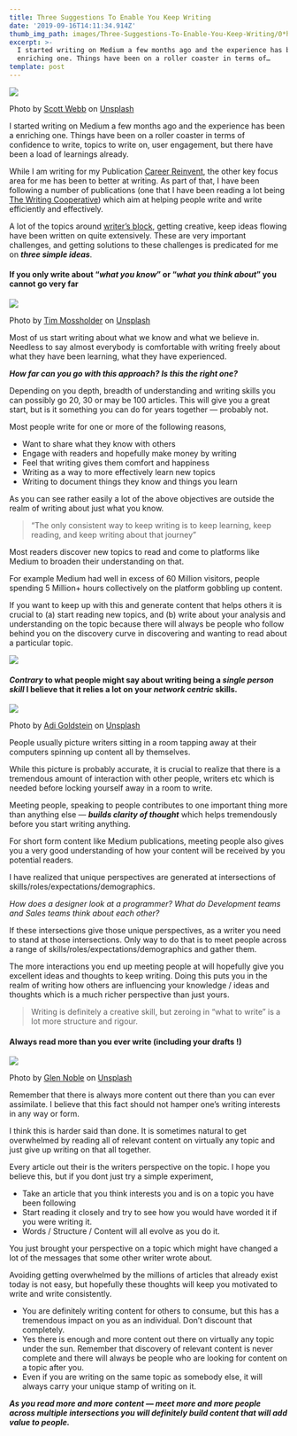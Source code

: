 ```yaml
---
title: Three Suggestions To Enable You Keep Writing
date: '2019-09-16T14:11:34.914Z'
thumb_img_path: images/Three-Suggestions-To-Enable-You-Keep-Writing/0*hsc0k2EzbrRw3pnJ.jpg
excerpt: >-
  I started writing on Medium a few months ago and the experience has been a
  enriching one. Things have been on a roller coaster in terms of…
template: post
---
```

![](/images/Three-Suggestions-To-Enable-You-Keep-Writing/0*hsc0k2EzbrRw3pnJ.jpg)

<figcaption>Photo by <a href="https://unsplash.com/@scottwebb?utm_source=medium&amp;utm_medium=referral" data-href="https://unsplash.com/@scottwebb?utm_source=medium&amp;utm_medium=referral" class="markup--anchor markup--figure-anchor" rel="photo-creator noopener" target="_blank">Scott Webb</a> on&nbsp;<a href="https://unsplash.com?utm_source=medium&amp;utm_medium=referral" data-href="https://unsplash.com?utm_source=medium&amp;utm_medium=referral" class="markup--anchor markup--figure-anchor" rel="photo-source noopener" target="_blank">Unsplash</a></figcaption>

I started writing on Medium a few months ago and the experience has been a enriching one. Things have been on a roller coaster in terms of confidence to write, topics to write on, user engagement, but there have been a load of learnings already.

While I am writing for my Publication [Career Reinvent](https://medium.com/career-reinvent), the other key focus area for me has been to better at writing. As part of that, I have been following a number of publications (one that I have been reading a lot being [The Writing Cooperative](https://writingcooperative.com/)) which aim at helping people write and write efficiently and effectively.

A lot of the topics around [writer’s block](https://writingcooperative.com/search?q=writers%20block), getting creative, keep ideas flowing have been written on quite extensively. These are very important challenges, and getting solutions to these challenges is predicated for me on ***three simple ideas***.

#### If you only write about “***what you know***” or “***what you think about***” you cannot go very far

![](/images/Three-Suggestions-To-Enable-You-Keep-Writing/0*NrNXkNlL2BhhSTIV.jpg)

<figcaption>Photo by <a href="https://unsplash.com/@timmossholder?utm_source=medium&amp;utm_medium=referral" data-href="https://unsplash.com/@timmossholder?utm_source=medium&amp;utm_medium=referral" class="markup--anchor markup--figure-anchor" rel="photo-creator noopener" target="_blank">Tim Mossholder</a> on&nbsp;<a href="https://unsplash.com?utm_source=medium&amp;utm_medium=referral" data-href="https://unsplash.com?utm_source=medium&amp;utm_medium=referral" class="markup--anchor markup--figure-anchor" rel="photo-source noopener" target="_blank">Unsplash</a></figcaption>

Most of us start writing about what we know and what we believe in. Needless to say almost everybody is comfortable with writing freely about what they have been learning, what they have experienced.

***How far can you go with this approach? Is this the right one?***

Depending on you depth, breadth of understanding and writing skills you can possibly go 20, 30 or may be 100 articles. This will give you a great start, but is it something you can do for years together — probably not.

Most people write for one or more of the following reasons,

*   Want to share what they know with others
*   Engage with readers and hopefully make money by writing
*   Feel that writing gives them comfort and happiness
*   Writing as a way to more effectively learn new topics
*   Writing to document things they know and things you learn

As you can see rather easily a lot of the above objectives are outside the realm of writing about just what you know.

> “The only consistent way to keep writing is to keep learning, keep reading, and keep writing about that journey”

Most readers discover new topics to read and come to platforms like Medium to broaden their understanding on that.

For example Medium had well in excess of 60 Million visitors, people spending 5 Million+ hours collectively on the platform gobbling up content.

If you want to keep up with this and generate content that helps others it is crucial to (a) start reading new topics, and (b) write about your analysis and understanding on the topic because there will always be people who follow behind you on the discovery curve in discovering and wanting to read about a particular topic.

![](/images/Three-Suggestions-To-Enable-You-Keep-Writing/1*uMljy8Z_CHZnbrCtkYFsmQ.jpeg)

#### ***Contrary*** to what people might say about writing being a ***single person skill*** I believe that it relies a lot on your ***network centric*** skills.

![](/images/Three-Suggestions-To-Enable-You-Keep-Writing/0*kLa6m5YCUFxM5h0z.jpg)

<figcaption>Photo by <a href="https://unsplash.com/@adigold1?utm_source=medium&amp;utm_medium=referral" data-href="https://unsplash.com/@adigold1?utm_source=medium&amp;utm_medium=referral" class="markup--anchor markup--figure-anchor" rel="photo-creator noopener" target="_blank">Adi Goldstein</a> on&nbsp;<a href="https://unsplash.com?utm_source=medium&amp;utm_medium=referral" data-href="https://unsplash.com?utm_source=medium&amp;utm_medium=referral" class="markup--anchor markup--figure-anchor" rel="photo-source noopener" target="_blank">Unsplash</a></figcaption>

People usually picture writers sitting in a room tapping away at their computers spinning up content all by themselves.

While this picture is probably accurate, it is crucial to realize that there is a tremendous amount of interaction with other people, writers etc which is needed before locking yourself away in a room to write.

Meeting people, speaking to people contributes to one important thing more than anything else — ***builds clarity of thought*** which helps tremendously before you start writing anything.

For short form content like Medium publications, meeting people also gives you a very good understanding of how your content will be received by you potential readers.

I have realized that unique perspectives are generated at intersections of skills/roles/expectations/demographics.

*How does a designer look at a programmer? What do Development teams and Sales teams think about each other?*

If these intersections give those unique perspectives, as a writer you need to stand at those intersections. Only way to do that is to meet people across a range of skills/roles/expectations/demographics and gather them.

The more interactions you end up meeting people at will hopefully give you excellent ideas and thoughts to keep writing. Doing this puts you in the realm of writing how others are influencing your knowledge / ideas and thoughts which is a much richer perspective than just yours.

> Writing is definitely a creative skill, but zeroing in “what to write” is a lot more structure and rigour.

#### Always read more than you ever write (including your drafts !)

![](/images/Three-Suggestions-To-Enable-You-Keep-Writing/0*-S62DWKyIroQVva3.jpg)

<figcaption>Photo by <a href="https://unsplash.com/@glennoble?utm_source=medium&amp;utm_medium=referral" data-href="https://unsplash.com/@glennoble?utm_source=medium&amp;utm_medium=referral" class="markup--anchor markup--figure-anchor" rel="photo-creator noopener" target="_blank">Glen Noble</a> on&nbsp;<a href="https://unsplash.com?utm_source=medium&amp;utm_medium=referral" data-href="https://unsplash.com?utm_source=medium&amp;utm_medium=referral" class="markup--anchor markup--figure-anchor" rel="photo-source noopener" target="_blank">Unsplash</a></figcaption>

Remember that there is always more content out there than you can ever assimilate. I believe that this fact should not hamper one’s writing interests in any way or form.

I think this is harder said than done. It is sometimes natural to get overwhelmed by reading all of relevant content on virtually any topic and just give up writing on that all together.

Every article out their is the writers perspective on the topic. I hope you believe this, but if you dont just try a simple experiment,

*   Take an article that you think interests you and is on a topic you have been following
*   Start reading it closely and try to see how you would have worded it if you were writing it.
*   Words / Structure / Content will all evolve as you do it.

You just brought your perspective on a topic which might have changed a lot of the messages that some other writer wrote about.

Avoiding getting overwhelmed by the millions of articles that already exist today is not easy, but hopefully these thoughts will keep you motivated to write and write consistently.

*   You are definitely writing content for others to consume, but this has a tremendous impact on you as an individual. Don’t discount that completely.
*   Yes there is enough and more content out there on virtually any topic under the sun. Remember that discovery of relevant content is never complete and there will always be people who are looking for content on a topic after you.
*   Even if you are writing on the same topic as somebody else, it will always carry your unique stamp of writing on it.

***As you read more and more content — meet more and more people across multiple intersections you will definitely build content that will add value to people.***
